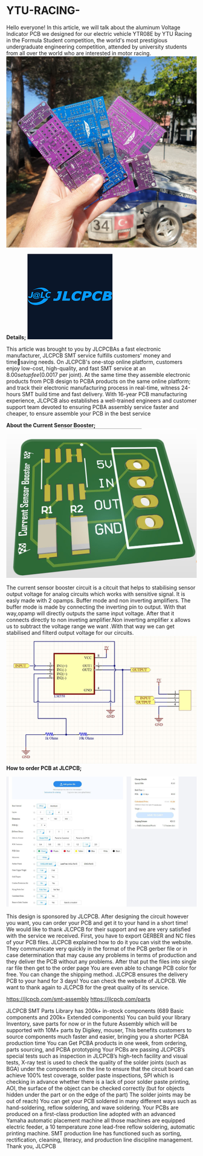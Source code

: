 # YTU-RACING-

Hello everyone! In this article, we will talk about the aluminum Voltage 
Indicator PCB we designed for our electric vehicle YTR08E by YTU Racing in 
the Formula Student competition, the world's most prestigious undergraduate 
engineering competition, attended by university students from all over the world 
who are interested in motor racing.
![](https://raw.githubusercontent.com/BerntMaier/YTU-RACING-/main/son%20makale%20fotosu.jpeg)



**Details;**
![](https://raw.githubusercontent.com/BerntMaier/YTU-RACING-/main/7984231649968692002.png)

This article was brought to you by JLCPCBAs a 
fast electronic manufacturer, JLCPCB SMT 
service fulfills customers' money and timesaving needs.
On JLCPCB's one-stop online platform, 
customers enjoy low-cost, high-quality, and fast 
SMT service at an $8.00 setup fee($0.0017 per 
joint). At the same time they assemble electronic 
products from PCB design to PCBA products on 
the same online platform; and track their electronic manufacturing process in 
real-time, witness 24-hours SMT build time and fast delivery. With 16-year 
PCB manufacturing experience, JLCPCB also establishes a well-trained 
engineers and customer support team devoted to ensuring PCBA assembly 
service faster and cheaper, to ensure assemble your PCB in the best service

**About the Current Sensor Booster;**
![](https://raw.githubusercontent.com/BerntMaier/YTU-RACING-/main/opamp%20pcb.JPG)

 The current sensor booster circuit is a citcuit that helps to stabilising sensor 
output voltage for analog circuits which works with sensitive signal. It is easly 
made with 2 opamps. Buffer mode and non inverting amplifiers. The buffer 
mode is made by connecting the inverting pin to output. With that way,opamp 
will directly outputs the same input voltage. After that it connects directly to non 
inveting amplifier.Non inverting amplifier x allows us to subtract the voltage 
range we want .With that way we can get stabilised and filterd output voltage for 
our circuits.
![](https://raw.githubusercontent.com/BerntMaier/YTU-RACING-/main/opamp%20%C5%9Femas%C4%B1.JPG)
**How to order PCB at JLCPCB;**

![](https://raw.githubusercontent.com/BerntMaier/YTU-RACING-/main/jlc%20sayfa.jpg)



This design is sponsored by JLCPCB. After designing the circuit however you 
want, you can order your PCB and get it to your hand in a short time! We would 
like to thank JLCPCB for their support and we are very satisfied with the service 
we received. First, you have to export GERBER and NC files of your PCB files. 
JLCPCB explained how to do it you can visit the website. They communicate 
very quickly in the format of the PCB gerber file or in case determination that 
may cause any problems in terms of production and they deliver the PCB 
without any problems. After that put the files into single rar file then get to the 
order page You are even able to change PCB color for free. You can change the 
shipping method. JLCPCB ensures the delivery PCB to your hand for 3 days! 
You can check the website of JLCPCB. We want to thank again to JLCPCB for 
the great quality of its service.

https://jlcpcb.com/smt-assembly
https://jlcpcb.com/parts

JLCPCB SMT Parts Library has 200k+ in-stock components (689 Basic 
components and 200k+ Extended components)
You can build your library Inventory, save parts for now or in the future 
Assembly which will be supported with 10M+ parts by Digikey, mouser, This 
benefits customers to source components much faster and easier, bringing you a 
shorter PCBA production time You can Get PCBA products in one week, from 
ordering, parts sourcing, and PCBA prototyping Your PCBs are passing 
JLCPCB’s special tests such as inspection in JLCPCB’s high-tech facility and 
visual tests, X-ray test is used to check the quality of the solder joints (such as 
BGA) under the components on the line to ensure that the circuit board can 
achieve 100% test coverage, solder paste inspections, SPI which is checking in 
advance whether there is a lack of poor solder paste printing, AOI, the surface of 
the object can be checked correctly (but for objects hidden under the part or on 
the edge of the part) The solder joints may be out of reach) You can get your 
PCB soldered in many different ways such as hand-soldering, reflow soldering, 
and wave soldering. Your PCBs are produced on a first-class production line 
adopted with an advanced Yamaha automatic placement machine all those 
machines are equipped electric feeder, a 10 temperature zone lead-free reflow 
soldering, automatic printing machine. SMT production line has functioned such 
as sorting, rectification, cleaning, literacy, and production line discipline 
management.
Thank you, JLCPCB 
